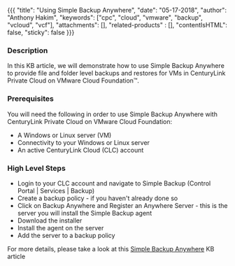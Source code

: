 {{{
  "title": "Using Simple Backup Anywhere",
  "date": "05-17-2018",
  "author": "Anthony Hakim",
  "keywords": ["cpc", "cloud", "vmware", "backup", "vcloud", "vcf"],
  "attachments": [],
  "related-products" : [],
  "contentIsHTML": false,
  "sticky": false
}}}

### Description
In this KB article, we will demonstrate how to use Simple Backup Anywhere to provide file and folder level backups and restores for VMs in CenturyLink Private Cloud on VMware Cloud Foundation™.

### Prerequisites
You will need the following in order to use Simple Backup Anywhere with CenturyLink Private Cloud on VMware Cloud Foundation:

* A Windows or Linux server (VM)
* Connectivity to your Windows or Linux server
* An active CenturyLink Cloud (CLC) account

### High Level Steps
* Login to your CLC account and navigate to Simple Backup (Control Portal | Services | Backup)
* Create a backup policy - if you haven't already done so
* Click on Backup Anywhere and Register an Anywhere Server - this is the server you will install the Simple Backup agent
* Download the installer
* Install the agent on the server
* Add the server to a backup policy

For more details, please take a look at this [Simple Backup Anywhere](../../Backup/backup-anywhere.md) KB article
